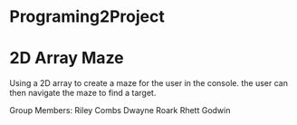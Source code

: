 # Programing2Project
# 2D Array Maze

Using a 2D array to create a maze for the user in the console. the user can then navigate the maze to find a target.

Group Members:
Riley Combs
Dwayne Roark
Rhett Godwin
